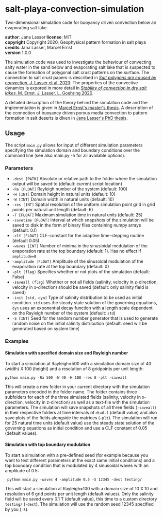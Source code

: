 # salt-playa-convection-simulation
Two-dimensional simulation code for buoyancy driven convection below an evaporating salt lake.  

**author**: Jana Lasser 
**license**: MIT   
**copyright** Copyright 2020, Geophysical pattern formation in salt playa  
**credits** Jana Lasser, Marcel Ernst  
**version** 1.0.0  

The simulation code was used to investigate the behaviour of convecting salty water in the sand below and evaporating salt lake that is suspected to cause the formation of polygonal salt crust patterns on the surface. The connection to salt crust papers is described in [_Salt polygons are caused by convection_, J. Lasser et al. 2020](https://arxiv.org/pdf/1902.03600). The properties of the convective dynamics is expored in more detail in [_Stability of convection in dry salt lakes_, M. Ernst, J. Lasser, L. Goehring 2020](https://arxiv.org/abs/2004.10578).


A detailed description of the theory behind the simulation code and the implementation is given in [Marcel Ernst's master's thesis](http://hdl.handle.net/21.11116/0000-0002-16A7-9). A description of the connection of buoyancy driven porous media convection to pattern formation in salt deserts is diven in [Jana Lasser's PhD thesis](http://hdl.handle.net/11858/00-1735-0000-002E-E5DB-2).

## Usage
The script ```main.py``` allows for input of different simulation parameters specifying the simulation domain and boundary conditions over the command line (see also main.py -h for all available options).

### Parameters
* ```-dest [PATH]``` Absolute or relative path to the folder where the simulation output will be saved to (default: current script location)
* ```-Ra [FLOAT]``` Rayleigh number of the system (default: 100)
* ```-H [INT]``` Domain height in natural units (default: 10)
* ```-W [INT]``` Domain width in natural units (default: 10)
* ```-res [INT]``` Spatial resolution of the uniform simulation point grid in grid points per natural unit length (default: 6)
* ```-T [FLOAT]``` Maximum simulation time in natural units (default: 25)
* ```-savetime [FLOAT]``` Interval at which snapshots of the simulation will be saved to disk in the form of binary files containing numpy arrays (default: 0.1)
* ```-clf [FLOAT]``` CLF-constant for the adaptive time-stepping routine (default 0.05)
* ```-waves [INT]``` Number of minima in the sinusioidal modulation of the evaporation rate at the top boundary (default: 1). Has no effect if ```amplitude=0```
* ```-amplitude [FLOAT]``` Amplitude of the sinusoidal modulation of the evaporation rate at the top boundary (default: 0)
* ```-plt (flag)``` Specifies whether or not plots of the simulation (default: False)
* ```-saveall (flag)``` Whether or not all fields (salinity, velocity in z-direction, velocity in x-direction) should be saved (default: only salinity field is saved)
* ```-init [std, dyn]``` Type of salinity distribution to be used as initial condition. ```std``` uses the steady state solution of the governing equations, ```dyn``` uses an exponential decay function with a length scale dependent on the Rayleigh number of the system (default: ```std```)
* ```-S [INT]``` Seed for the random number generator that is used to generate random noise on the initial salinity distribution (default: seed will be generated based on system time)

### Examples
#### Simulation with specified domain size and Rayleigh number
To start a simulation at Rayleigh=500 with a simulation domain size of 40 (width) X 100 (height) and a resolution of 8 gridpoints per unit length:  

```python main.py -Ra 500 -W 40 -H 100 -res 8 -plt -saveall```  

This will create a new folder in your current directory with the simulation parameters encoded in the folder name. The folder contains three subfolders for each of the three simulated fields (salinity, velocity in x-direction, velocity in z-direction) as well as a text-file with the simulation parameters. The simulation will save snapshots of all three fields (```-saveall```) in their respective folders at time intervals of ```dt=0.1``` (default value) and also save plots of the fields alongside the matrices (```-plt```). The simulation will run for 25 natural time units (default value) use the steady state solution of the governing equations as initial condition and use a CLF constant of 0.05 (default values).

#### Simulation with top boundary modulation
To start a simulation with a pre-defined seed (for example because you want to test different parameters at the exact same initial conditions) and a top boundary condition that is modulated by 4 sinusoidal waves with an amplitude of 0.5:  

``` python main.py -waves 4 -amplitude 0.5 -S 12345 -dest testing/```  

This will start a simulation at Rayleigh=100 with a domain size of 10 X 10 and resolution of 6 grid points per unit length (default values). Only the salinity field will be saved every 0.1 T (default value), this time to a custom directory ```testing/``` (```-dest```). The simulation will use the random seed 12345 specified by you (```-S```).
